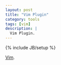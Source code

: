 ```yaml
---
layout: post
title: "Vim Plugin"
category: tools 
tags: [vim]
description: |
  Vim Plugin. 
---
```

{% include JB/setup %}

[Vim](http://www.vim.org/).
